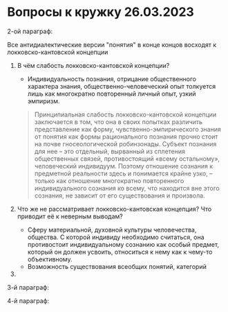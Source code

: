 # Вопросы к кружку 26.03.2023

2-ой параграф:

Все антидиалектические версии "понятия" в конце концов восходят к локковско-кантовской концепции

1.  В чём слабость локковско-кантовской концепции?
      - Индивидуальность познания, отрицание общественного характера знания, общественно-человеческий опыт толкуется лишь как многократно повторенный личный опыт, узкий эмпиризм.


    >Принципиальная слабость локковско-кантовской концепции заключается в том, что она в своих попытках различить представление как форму, чувственно-эмпирического знания от понятия как формы рационального познания прочно стоит на почве гносеологической робинзонады. Субъект познания для нее – это отдельный, вырванный из сплетения общественных связей, противостоящий «всему остальному», человеческий индивидуум. Поэтому отношение сознания к предметной реальности здесь и понимается крайне узко, – только как отношение многократно повторенного индивидуального сознания ко всему, что находится вне этого сознания, не зависит от его существования и произвола.

2.  Что же не рассматривает локковско-кантовская концепция? Что приводит её к неверным выводам?

    -   Сферу материальной, духовной культуры человечества, общества. С которой индивиду необходимо считаться, она противостоит индивидуальному сознанию как особый предмет, который он должен усвоить, относиться к нему как к чему-то объективному.
    - Возможность существования всеобщих понятий, категорий

3.  

3-й параграф:

4-й параграф: